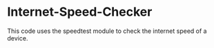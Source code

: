 # Internet-Speed-Checker
This code uses the speedtest module to check the internet speed of a device.
